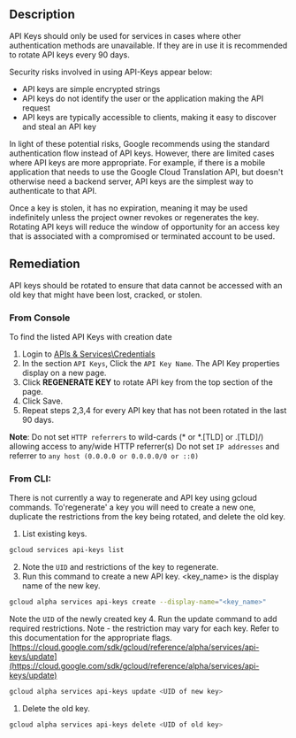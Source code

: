 ## Description

API Keys should only be used for services in cases where other authentication methods are unavailable. If they are in use it is recommended to rotate API keys every 90 days.

Security risks involved in using API-Keys appear below:

- API keys are simple encrypted strings
- API keys do not identify the user or the application making the API request
- API keys are typically accessible to clients, making it easy to discover and steal an API key

In light of these potential risks, Google recommends using the standard authentication flow instead of API keys. However, there are limited cases where API keys are more appropriate. For example, if there is a mobile application that needs to use the Google Cloud Translation API, but doesn't otherwise need a backend server, API keys are the simplest way to authenticate to that API.

Once a key is stolen, it has no expiration, meaning it may be used indefinitely unless the project owner revokes or regenerates the key. Rotating API keys will reduce the window of opportunity for an access key that is associated with a compromised or terminated account to be used.

## Remediation

API keys should be rotated to ensure that data cannot be accessed with an old key that might have been lost, cracked, or stolen.

### From Console

To find the listed API Keys with creation date

1. Login to [APIs & Services\Credentials](https://console.cloud.google.com/apis/credentials)
2. In the section `API Keys`, Click the `API Key Name`. The API Key properties display on a new page.
3. Click **REGENERATE KEY** to rotate API key from the top section of the page.
4. Click Save.
5. Repeat steps 2,3,4 for every API key that has not been rotated in the last 90 days.

**Note**: Do not set `HTTP referrers` to wild-cards (* or *.[TLD] or .[TLD]/) allowing access to any/wide HTTP referrer(s) Do not set `IP addresses` and referrer to `any host (0.0.0.0 or 0.0.0.0/0 or ::0)`

### From CLI:

There is not currently a way to regenerate and API key using gcloud commands. To'regenerate' a key you will need to create a new one, duplicate the restrictions from the key being rotated, and delete the old key.

1. List existing keys.
```bash
gcloud services api-keys list
```
2. Note the `UID` and restrictions of the key to regenerate.
3. Run this command to create a new API key. <key_name> is the display name of the new key.
```bash
gcloud alpha services api-keys create --display-name="<key_name>"
```
Note the `UID` of the newly created key
4. Run the update command to add required restrictions. Note - the restriction may vary for each key. Refer to this documentation for the appropriate flags.
[https://cloud.google.com/sdk/gcloud/reference/alpha/services/api-keys/update](https://cloud.google.com/sdk/gcloud/reference/alpha/services/api-keys/update)
```bash
gcloud alpha services api-keys update <UID of new key>
```
1. Delete the old key.
```bash
gcloud alpha services api-keys delete <UID of old key>
```